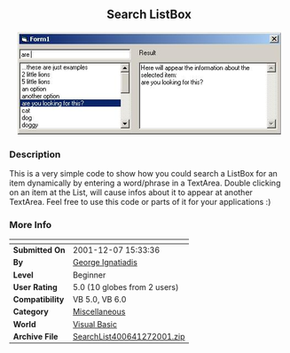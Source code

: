 ﻿<div align="center">

## Search ListBox

<img src="PIC2001127947271110.jpg">
</div>

### Description

This is a very simple code to show how you could search a ListBox for an item dynamically by entering a word/phrase in a TextArea. Double clicking on an item at the List, will cause infos about it to appear at another TextArea. Feel free to use this code or parts of it for your applications :)
 
### More Info
 


<span>             |<span>
---                |---
**Submitted On**   |2001-12-07 15:33:36
**By**             |[George Ignatiadis](https://github.com/Planet-Source-Code/PSCIndex/blob/master/ByAuthor/george-ignatiadis.md)
**Level**          |Beginner
**User Rating**    |5.0 (10 globes from 2 users)
**Compatibility**  |VB 5\.0, VB 6\.0
**Category**       |[Miscellaneous](https://github.com/Planet-Source-Code/PSCIndex/blob/master/ByCategory/miscellaneous__1-1.md)
**World**          |[Visual Basic](https://github.com/Planet-Source-Code/PSCIndex/blob/master/ByWorld/visual-basic.md)
**Archive File**   |[SearchList400641272001\.zip](https://github.com/Planet-Source-Code/george-ignatiadis-search-listbox__1-29553/archive/master.zip)








